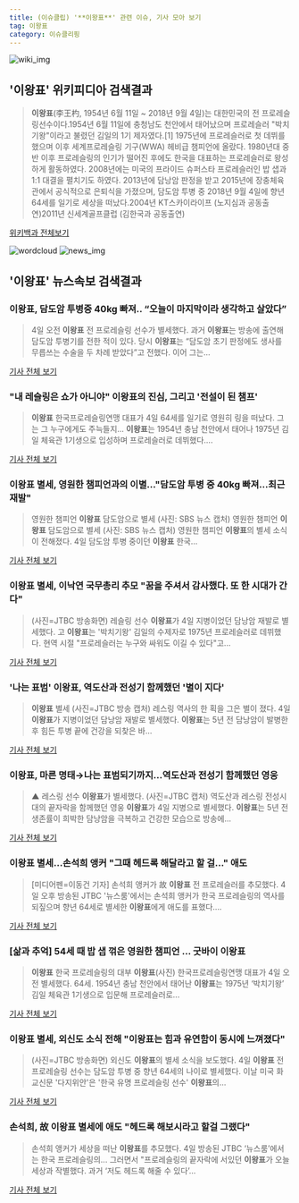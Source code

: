 ```yaml
---
title: (이슈클립) '**이왕표**' 관련 이슈, 기사 모아 보기
tag: 이왕표
category: 이슈클리핑
---
```

![wiki_img](https://user-images.githubusercontent.com/42597476/44503234-41136a80-a6d0-11e8-9071-6fc6418eafe4.png)
## **'**이왕표**'** 위키피디아 검색결과
>**이왕표**(李王杓, 1954년 6월 11일 ~ 2018년 9월 4일)는 대한민국의 전 프로레슬링선수이다.1954년 6월 11일에 충청남도 천안에서 태어났으며 프로레슬러 "박치기왕"이라고 불렸던 김일의 1기 제자였다.[1] 1975년에 프로레슬러로 첫 데뷔를 했으며 이후 세계프로레슬링 기구(WWA) 헤비급 챔피언에 올랐다. 1980년대 중반 이후 프로레슬링의 인기가 떨어진 후에도 한국을 대표하는 프로레슬러로 왕성하게 활동하였다. 2008년에는 미국의 프라이드 슈퍼스타 프로레슬러인 밥 샙과 1:1 대결을 펼치기도 하였다. 2013년에 담낭암 판정을 받고 2015년에 장충체육관에서 공식적으로 은퇴식을 가졌으며, 담도암 투병 중 2018년 9월 4일에 향년 64세를 일기로 세상을 떠났다.2004년 KT스카이라이프 (노지심과 공동출연)2011년 신세계골프클럽 (김한국과 공동출연)

<a href="https://ko.wikipedia.org/wiki/이왕표" target="_blank">위키백과 전체보기</a>

![wordcloud](https://s3.ap-northeast-2.amazonaws.com/lyrics101-wordcloud/2018-09-05-1536090939.png)
![news_img](https://user-images.githubusercontent.com/42597476/44507050-1206f400-a6e4-11e8-8d98-7ffbfebb353f.png)
## **'**이왕표**'** 뉴스속보 검색결과
### **이왕표**, 담도암 투병중 40kg 빠져.. “오늘이 마지막이라 생각하고 살았다”

>4일 오전 **이왕표** 전 프로레슬링 선수가 별세했다. 과거 **이왕표**는 방송에 출연해 담도암 투병기를 전한 적이 있다. 당시 **이왕표**는 “담도암 초기 판정에도 생사를 무릅쓰는 수술을 두 차례 받았다”고 전했다. 이어 그는...

<a href="http://www.kookje.co.kr/news2011/asp/newsbody.asp?code=0600&key=20180905.99099001601" target="_blank">기사 전체 보기</a>

### "내 레슬링은 쇼가 아니야" **이왕표**의 진심, 그리고 '전설이 된 챔프'

>**이왕표** 한국프로레슬링연맹 대표가 4일 64세를 일기로 영원히 링을 떠났다. 그는 그 누구에게도 주늑들지... **이왕표**는 1954년 충남 천안에서 태어나 1975년 김일 체육관 1기생으로 입성하며 프로레슬러로 데뷔했다....

<a href="http://www.sedaily.com/NewsView/1S4IN3JETN" target="_blank">기사 전체 보기</a>

### **이왕표** 별세, 영원한 챔피언과의 이별…"담도암 투병 중 40kg 빠져…최근 재발"

>영원한 챔피언 **이왕표** 담도암으로 별세 (사진: SBS 뉴스 캡처) 영원한 챔피언 **이왕표** 담도암으로 별세 (사진: SBS 뉴스 캡처) 영원한 챔피언 **이왕표**의 별세 소식이 전해졌다. 4일 담도암 투병 중이던 **이왕표** 한국...

<a href="http://www.dtnews24.com/news/articleView.html?idxno=524517" target="_blank">기사 전체 보기</a>

### **이왕표** 별세, 이낙연 국무총리 추모 "꿈을 주셔서 감사했다. 또 한 시대가 간다"

>(사진=JTBC 방송화면) 레슬링 선수 **이왕표**가 4일 지병이었던 담낭암 재발로 별세했다. 고 **이왕표**는 '박치기왕' 김일의 수제자로 1975년 프로레슬러로 데뷔했다. 현역 시절 "프로레슬러는 누구와 싸워도 이길 수 있다"고...

<a href="http://www.newsrep.co.kr/news/articleView.html?idxno=57546" target="_blank">기사 전체 보기</a>

### '나는 표범' **이왕표**, 역도산과 전성기 함께했던 '별이 지다'

>**이왕표** 별세 (사진=JTBC 방송 캡처) 레스링 역사의 한 획을 그은 별이 졌다.   4일 **이왕표**가 지병이었던 담낭암 재발로 별세했다.   **이왕표**는 5년 전 담낭암이 발병한 후 힘든 투병 끝에 건강을 되찾은 바...

<a href="http://www.sisunnews.co.kr/news/articleView.html?idxno=89559" target="_blank">기사 전체 보기</a>

### **이왕표**, 마른 명태→나는 표범되기까지…역도산과 전성기 함께했던 영웅

>▲ 레스링 선수 **이왕표**가 별세했다. (사진=JTBC 캡처) 역도산과 레스링 전성시대의 끝자락을 함께했던 영웅 **이왕표**가 4일 지병으로 별세했다. **이왕표**는 5년 전 생존률이 희박한 담낭암을 극복하고 건강한 모습으로 방송에...

<a href="http://www.ecomedia.co.kr/news/newsview.php?ncode=1065545160525136" target="_blank">기사 전체 보기</a>

### **이왕표** 별세…손석희 앵커 "그때 헤드록 해달라고 할 걸…" 애도

>[미디어펜=이동건 기자] 손석희 앵커가 故 **이왕표** 전 프로레슬러를 추모했다. 4일 오후 방송된 JTBC '뉴스룸'에서는 손석희 앵커가 한국 프로레슬링의 역사를 되짚으며 향년 64세로 별세한 **이왕표**에게 애도를 표했다....

<a href="http://www.mediapen.com/news/view/380676" target="_blank">기사 전체 보기</a>

### [삶과 추억] 54세 때 밥 샙 꺾은 영원한 챔피언 … 굿바이 **이왕표**

>**이왕표** 한국 프로레슬링의 대부 **이왕표**(사진) 한국프로레슬링연맹 대표가 4일 오전 별세했다. 64세. 1954년 충남 천안에서 태어난 **이왕표**는 1975년 ‘박치기왕’ 김일 체육관 1기생으로 입문해 프로레슬러로...

<a href="http://news.joins.com/article/olink/22534802" target="_blank">기사 전체 보기</a>

### **이왕표** 별세, 외신도 소식 전해 "**이왕표**는 힘과 유연함이 동시에 느껴졌다"

>(사진=JTBC 방송화면) 외신도 **이왕표**의 별세 소식을 보도했다. 4일 **이왕표** 전 프로레슬링 선수는 담도암 투병 중 향년 64세의 나이로 별세했다. 이날 미국 화교신문 '다지위안'은 '한국 유명 프로레슬링 선수' **이왕표**의...

<a href="http://www.anewsa.com/detail.php?number=1366574&thread=09r02" target="_blank">기사 전체 보기</a>

### 손석희, 故 **이왕표** 별세에 애도 "헤드록 해보시라고 할걸 그랬다"

>손석희 앵커가 세상을 떠난 **이왕표**를 추모했다. 4일 방송된 JTBC ‘뉴스룸’에서는 한국 프로레슬링의... 그러면서 "프로레슬링의 끝자락에 서있던 **이왕표**가 오늘 세상과 작별했다. 과거 ‘저도 헤드록 해줄 수 있다’...

<a href="http://sports.hankooki.com/lpage/entv/201809/sp20180905010037136660.htm" target="_blank">기사 전체 보기</a>


